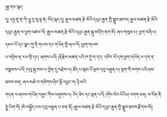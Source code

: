 ﻿  
།རྒྱ་གར་སྐད་  
དུ། དཧྭ་ཛཱ་གྲ་ཀེ་ཡཱུ་རཱ་སཱ་དྷ་ནཾ། བོད་སྐད་དུ། རྒྱལ་མཚན་རྩེ་མོའི་དཔུང་རྒྱན་གྱི་སྒྲུབ་ཐབས། རྒྱལ་མཚན་རྩེ་མོའི་དཔུང་རྒྱན་ལ་ཕྱག་འཚལ་ལོ། །རྒྱལ་མཚན་རྩེ་མོའི་དཔུང་རྒྱན་སྐུ་མདོག་ནག་མོ། ཞལ་གསུམ་པ། ཕྱག་བཞི་པ། དམར་པོ་དང་ལྗང་གུ་ནི་གཡས་དང་གཡོན་གྱི་ཞལ་ལོ། །ཕྱག་གཡས་  
པ་གཉིས་ན་རལ་གྲི་དང། ཞགས་པའོ། །རྡོ་རྗེས་མཚན་པའི་ཁ་ཊཱཾ་ག་དང། འཁོར་ལོ་དག་ཕྱག་གཡོན་པ་དག་ན་བསྣམས་པའོ། །དབུ་སྐྲ་ཁམ་པ་གྱེན་དུ་བརྫེས་པ། ཐོད་པ་སྐམ་པོ་ལྔས་དབུ་བརྒྱན་པ། སྟག་གི་བགས་པའི་ཤམ་ཐབས་ཅན། ཞལ་མཆེ་བ་གཙིགས་ཤིང་ལྟོ་འཕྱང་བ། ཉི་མའི་  
གདན་ལ་ཞབས་གཡོན་བརྐྱང་གིས་བཞུགས་པ། འོད་ཟེར་དང་ལྡན་པའོ། །གོས་སེར་པོའི་ཤ་འགག་ཅན། ས་བོན་ནི་ཧཱུཾ་ཡིག་གོ། །མི་བསྐྱོད་པས་དབུ་བརྒྱན་པ་ཅན་ནོ། །རྒྱལ་མཚན་རྩེ་མོའི་དཔུང་རྒྱན་གྱི་སྒྲུབ་ཐབས་རྫོགས་སོ།།  
  
